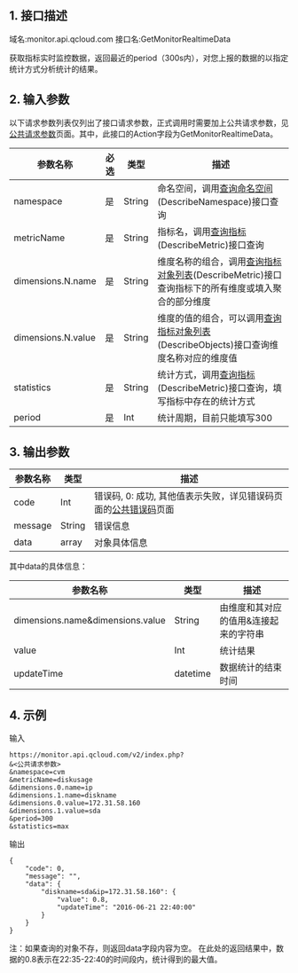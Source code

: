 ## 1. 接口描述
域名:monitor.api.qcloud.com
接口名:GetMonitorRealtimeData

获取指标实时监控数据，返回最近的period（300s内），对您上报的数据的以指定统计方式分析统计的结果。


## 2. 输入参数
以下请求参数列表仅列出了接口请求参数，正式调用时需要加上公共请求参数，见<a href="/doc/api/255/公共请求参数" title="公共请求参数">公共请求参数</a>页面。其中，此接口的Action字段为GetMonitorRealtimeData。

| 参数名称 | 必选  | 类型 | 描述 |
|---------|---------|---------|---------|
| namespace | 是 | String | 命名空间，调用<a href="/doc/api/255/查询命名空间" title="查询命名空间">查询命名空间</a>(DescribeNamespace)接口查询|
| metricName | 是 |String | 指标名，调用<a href="/doc/api/255/查询指标" title="查询指标">查询指标</a>(DescribeMetric)接口查询|
| dimensions.N.name | 是  | String |维度名称的组合，调用<a href="/doc/api/255/查询指标对象列表" title="查询指标对象列表">查询指标对象列表</a>(DescribeMetric)接口查询指标下的所有维度或填入聚合的部分维度|
| dimensions.N.value | 是  | String | 维度的值的组合，可以调用<a href="/doc/api/255/查询指标对象列表" title="查询指标对象列表">查询指标对象列表</a>(DescribeObjects)接口查询维度名称对应的维度值|
| statistics | 是 | String | 统计方式，调用<a href="/doc/api/255/查询指标" title="查询指标">查询指标</a>(DescribeMetric)接口查询，填写指标中存在的统计方式|
| period	| 是 |	Int | 统计周期，目前只能填写300|



## 3. 输出参数
| 参数名称 | 类型 | 描述 |
|---------|---------|---------|
| code | Int | 错误码, 0: 成功, 其他值表示失败，详见错误码页面的<a href="/doc/api/255/错误码" title="错误码">公共错误码</a>页面|
| message | String | 错误信息|
| data | array | 对象具体信息|

其中data的具体信息：

| 参数名称 | 类型 | 描述 |
|---------|---------|---------|
| dimensions.name&dimensions.value | String | 由维度和其对应的值用&连接起来的字符串|
| value | Int | 统计结果|
| updateTime | datetime | 数据统计的结束时间|




## 4. 示例
输入
```
https://monitor.api.qcloud.com/v2/index.php?
&<公共请求参数>
&namespace=cvm
&metricName=diskusage
&dimensions.0.name=ip
&dimensions.1.name=diskname
&dimensions.0.value=172.31.58.160
&dimensions.1.value=sda
&period=300
&statistics=max
```
输出
```
{
    "code": 0,
    "message": "",
    "data": {
        "diskname=sda&ip=172.31.58.160": {
            "value": 0.8,
            "updateTime": "2016-06-21 22:40:00"
        }
    }
}

```
注：如果查询的对象不存，则返回data字段内容为空。
在此处的返回结果中，数据的0.8表示在22:35-22:40的时间段内，统计得到的最大值。



